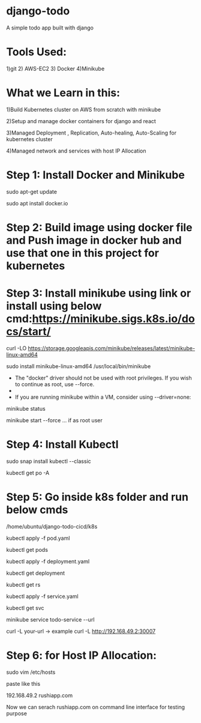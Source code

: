# django-todo
A simple todo app built with django

# Tools Used:
1)git 2) AWS-EC2 3) Docker 4)Minikube
# What we Learn in this:

1)Build Kubernetes cluster on AWS from scratch with minikube

2)Setup and manage docker containers for django and react

3)Managed Deployment , Replication, Auto-healing, Auto-Scaling for kubernetes cluster

4)Managed network and services with host IP Allocation

# Step 1: Install Docker and Minikube

sudo apt-get update

sudo apt install docker.io

# Step 2: Build image using docker file and Push image in docker hub and use that one in this project for kubernetes 

# Step 3: Install minikube using link or install using below cmd:https://minikube.sigs.k8s.io/docs/start/

curl -LO https://storage.googleapis.com/minikube/releases/latest/minikube-linux-amd64

sudo install minikube-linux-amd64 /usr/local/bin/minikube

* The "docker" driver should not be used with root privileges. If you wish to continue as root, use --force.
* 
* If you are running minikube within a VM, consider using --driver=none:

minikube status

minikube start --force   ... if as root user

# Step 4: Install Kubectl

sudo snap install kubectl --classic

kubectl get po -A


# Step 5: Go inside k8s folder and run below cmds

/home/ubuntu/django-todo-cicd/k8s

kubectl apply -f pod.yaml

kubectl get pods

kubectl apply -f deployment.yaml

kubectl get deployment

kubectl get rs

kubectl apply -f service.yaml

kubectl get svc

minikube service todo-service --url

curl -L your-url      -> example curl -L http://192.168.49.2:30007 

# Step 6: for Host IP Allocation:

sudo vim /etc/hosts

paste like this

192.168.49.2 rushiapp.com

Now we can serach rushiapp.com on command line interface for testing purpose
